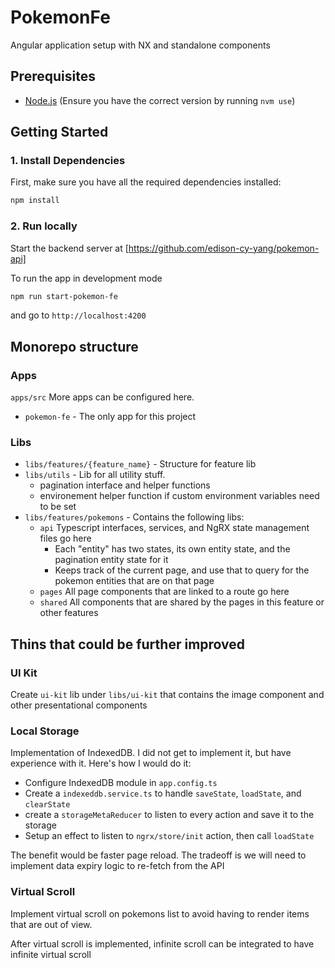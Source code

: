 # PokemonFe

Angular application setup with NX and standalone components

## Prerequisites

- [Node.js](https://nodejs.org/) (Ensure you have the correct version by running `nvm use`)

## Getting Started

### 1. Install Dependencies

First, make sure you have all the required dependencies installed:

```bash
npm install
```

### 2. Run locally

Start the backend server at [https://github.com/edison-cy-yang/pokemon-api]

To run the app in development mode

```bash
npm run start-pokemon-fe
```

and go to `http://localhost:4200`

## Monorepo structure

### Apps

`apps/src` More apps can be configured here.

- `pokemon-fe` - The only app for this project

### Libs

- `libs/features/{feature_name}` - Structure for feature lib
- `libs/utils` - Lib for all utility stuff.
  - pagination interface and helper functions
  - environement helper function if custom environment variables need to be set
- `libs/features/pokemons` - Contains the following libs:
  - `api` Typescript interfaces, services, and NgRX state management files go here
    - Each "entity" has two states, its own entity state, and the pagination entity state for it
    - Keeps track of the current page, and use that to query for the pokemon entities that are on that page
  - `pages` All page components that are linked to a route go here
  - `shared` All components that are shared by the pages in this feature or other features

## Thins that could be further improved

### UI Kit

Create `ui-kit` lib under `libs/ui-kit` that contains the image component and other presentational components

### Local Storage

Implementation of IndexedDB. I did not get to implement it, but have experience with it. Here's how I would do it:

- Configure IndexedDB module in `app.config.ts`
- Create a `indexeddb.service.ts` to handle `saveState`, `loadState`, and `clearState`
- create a `storageMetaReducer` to listen to every action and save it to the storage
- Setup an effect to listen to `ngrx/store/init` action, then call `loadState`

The benefit would be faster page reload. The tradeoff is we will need to implement data expiry logic to re-fetch from the API

### Virtual Scroll

Implement virtual scroll on pokemons list to avoid having to render items that are out of view.

After virtual scroll is implemented, infinite scroll can be integrated to have infinite virtual scroll
